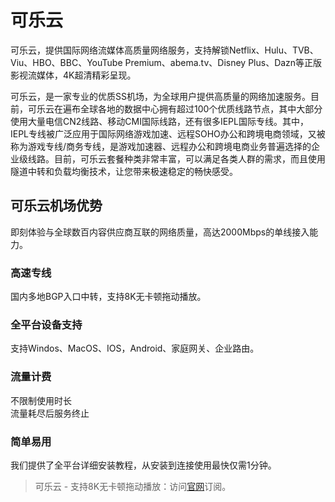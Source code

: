 # 可乐云

可乐云，提供国际网络流媒体高质量网络服务，支持解锁Netflix、Hulu、TVB、Viu、HBO、BBC、YouTube Premium、abema.tv、Disney Plus、Dazn等正版影视流媒体，4K超清精彩呈现。

可乐云，是一家专业的优质SS机场，为全球用户提供高质量的网络加速服务。目前，可乐云在遍布全球各地的数据中心拥有超过100个优质线路节点，其中大部分使用大量电信CN2线路、移动CMI国际线路，还有很多IEPL国际专线。其中，IEPL专线被广泛应用于国际网络游戏加速、远程SOHO办公和跨境电商领域，又被称为游戏专线/商务专线，是游戏加速器、远程办公和跨境电商业务普遍选择的企业级线路。目前，可乐云套餐种类非常丰富，可以满足各类人群的需求，而且使用隧道中转和负载均衡技术，让您带来极速稳定的畅快感受。

## 可乐云机场优势

即刻体验与全球数百内容供应商互联的网络质量，高达2000Mbps的单线接入能力。

### 高速专线

国内多地BGP入口中转，支持8K无卡顿拖动播放。

### 全平台设备支持

支持Windos、MacOS、IOS，Android、家庭网关、企业路由。

### 流量计费

不限制使用时长  
流量耗尽后服务终止

### 简单易用

我们提供了全平台详细安装教程，从安装到连接使用最快仅需1分钟。

> 可乐云 - 支持8K无卡顿拖动播放：访问[官网](https://jump.p6p.net/14)订阅。
